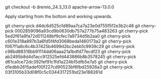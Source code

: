 git checkout -b dremio_24.3_13.0 apache-arrow-13.0.0

Apply starting from the bottom and working upwards.

git cherry-pick d4dc6d525cfd89aa7ca7a23e0d755f5f2e3b2c48
git cherry-pick 0002859096a93cd9b0630db757a277b75a483263
git cherry-pick 5ed2f61a9fa72d011248bf9cfec7a9734d5b2aa0
git cherry-pick c601e318a897b3a6fd5f4fd3068beda1460173a2
git cherry-pick f067f1a8c6c4b37425b4699d2bc2ebb1c9939c29
git cherry-pick c98bd88316bb91114dd06aaa21a1bdfd77ecdf23
git cherry-pick ab2495b8d4d1acc912525efd443886b8b3578245
git cherry-pick d61ca1ce72dc392fef91c1fd1a224b15dfb5e7a5
git cherry-pick d1edbb2615adef00f227cd90523bf6fbd25926a3
git cherry-pick 03f3105b33d08f0c5c0344317251bd23e188261d
